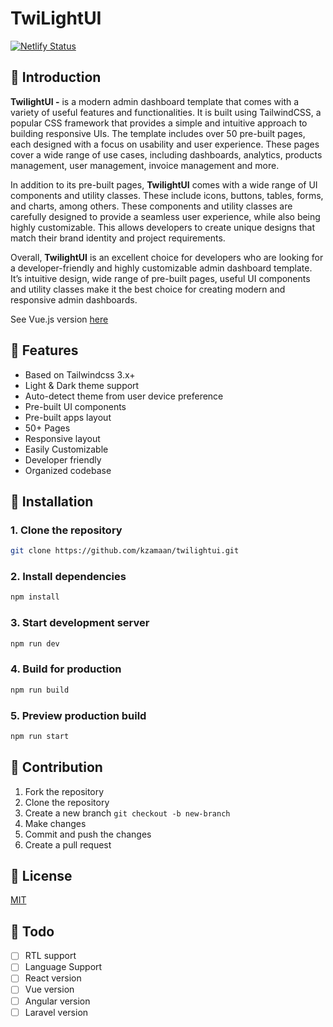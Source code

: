 # TwiLightUI

[![Netlify Status](https://api.netlify.com/api/v1/badges/1a418144-2107-4133-8401-a8f143bb53d7/deploy-status)](https://app.netlify.com/sites/twilightui/deploys)

## 📌 Introduction

**TwilightUI -** is a modern admin dashboard template that comes with a variety of useful features and functionalities. It is built using TailwindCSS, a popular CSS framework that provides a simple and intuitive approach to building responsive UIs. The template includes over 50 pre-built pages, each designed with a focus on usability and user experience. These pages cover a wide range of use cases, including dashboards, analytics, products management, user management, invoice management and more.

In addition to its pre-built pages, **TwilightUI** comes with a wide range of UI components and utility classes. These include icons, buttons, tables, forms, and charts, among others. These components and utility classes are carefully designed to provide a seamless user experience, while also being highly customizable. This allows developers to create unique designs that match their brand identity and project requirements.

Overall, **TwilightUI** is an excellent choice for developers who are looking for a developer-friendly and highly customizable admin dashboard template. It’s intuitive design, wide range of pre-built pages, useful UI components and utility classes make it the best choice for creating modern and responsive admin dashboards.

See Vue.js version [here](<https://twilightui.netlify.app/>)

## 📌 Features

- Based on Tailwindcss 3.x+
- Light & Dark theme support
- Auto-detect theme from user device preference
- Pre-built UI components
- Pre-built apps layout
- 50+ Pages
- Responsive layout
- Easily Customizable
- Developer friendly
- Organized codebase

## 📌 Installation

### 1. Clone the repository

```bash
git clone https://github.com/kzamaan/twilightui.git
```

### 2. Install dependencies

```bash
npm install
```

### 3. Start development server

```bash
npm run dev
```

### 4. Build for production

```bash
npm run build
```

### 5. Preview production build

```bash
npm run start
```

## 📌 Contribution

1. Fork the repository
2. Clone the repository
3. Create a new branch `git checkout -b new-branch`
4. Make changes
5. Commit and push the changes
6. Create a pull request

## 📌 License

[MIT](./LICENSE)

## 📌 Todo

- [ ] RTL support
- [ ] Language Support
- [ ] React version
- [ ] Vue version
- [ ] Angular version
- [ ] Laravel version
